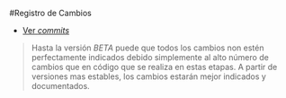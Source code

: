 #Registro de Cambios

* [Ver *commits*](https://github.com/barcia/bramework/commits/master)

> Hasta la versión _BETA_ puede que todos los cambios non estén perfectamente indicados debido simplemente al alto número de cambios que en código que se realiza en estas etapas. A partir de versiones mas estables, los cambios estarán mejor indicados y documentados.
